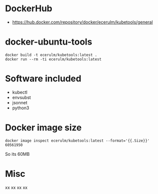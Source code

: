 # DockerHub

* https://hub.docker.com/repository/docker/ecerulm/kubetools/general


# docker-ubuntu-tools

    docker build -t ecerulm/kubetools:latest .
    docker run --rm -ti ecerulm/kubetools:latest

# Software included

* kubectl
* envsubst
* jsonnet
* python3


# Docker image size


```
docker image inspect ecerulm/kubetools:latest --format='{{.Size}}'
60561950
```

So its 60MB

# Misc
xx
xx
xx
xx
